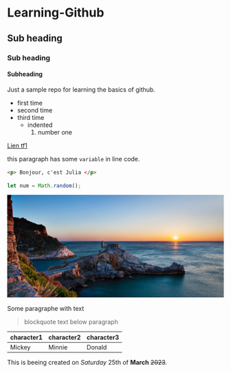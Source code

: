 # Learning-Github
## Sub heading 
### Sub heading 
#### Subheading
Just a sample repo for learning the basics of github.

- first time
- second time
- third time
  - indented
     1. number one


[Lien tf1](https://www.tf1.fr) 

this paragraph has some `variable` in line code.

``` html 
<p> Bonjour, c'est Julia </p>

```
```javascript
let num = Math.random();

```


![alt text](https://github.com/JuliaRamarokoto/Learning-Github/blob/main/218101541_842504850035303_7147695876256104889_n.jpg)


Some paragraphe with text
> blockquote text below paragraph


|character1|character2|character3
|---|---|---|
|Mickey|Minnie|Donald

This is beeing created on *Saturday* 25th of **March** ~~2023~~.
